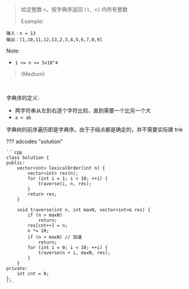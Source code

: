 <!-- prettier-ignore-start -->

> 给定整数 `n`，按字典序返回 `[1, n]` 内所有整数
> 
> Example: 
>
```
输入：n = 13
输出：[1,10,11,12,13,2,3,4,5,6,7,8,9]
```
Note:
>
-   `1 <= n <= 5x10^4`
>
>  (Medium)

<!-- prettier-ignore-end -->

<br>

字典序的定义:

-   两字符串从左到右逐个字符比较，直到需要一个比另一个大
-   `a < ab`

字典树的前序遍历即是字典序。由于子结点都是确定的，并不需要实际建 trie

??? adcodes "solution"

    ```cpp
    class Solution {
    public:
        vector<int> lexicalOrder(int n) {
            vector<int> res(n);
            for (int i = 1; i < 10; ++i) {
                traverse(i, n, res);
            }
            return res;
        }

        void traverse(int n, int maxN, vector<int>& res) {
            if (n > maxN)
                return;
            res[cnt++] = n;
            n *= 10;
            if (n > maxN) // 加速
                return;
            for (int i = 0; i < 10; ++i) {
                traverse(n + i, maxN, res);
            }
        }
    private:
        int cnt = 0;
    };
    ```
